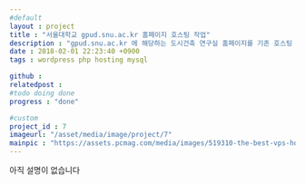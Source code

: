 ```yaml
---
#default
layout : project
title : "서울대학교 gpud.snu.ac.kr 홈페이지 호스팅 작업"
description : "gpud.snu.ac.kr 에 해당하는 도시건축 연구실 홈페이지를 기존 호스팅 서비스에서 서울대학교 교내 호스팅 서비스로 이전하는 프로젝트"
date : 2018-02-01 22:23:40 +0900
tags : wordpress php hosting mysql

github :
relatedpost :
#todo doing done
progress : "done"

#custom
project_id : 7
imageurl: "/asset/media/image/project/7"
mainpic : "https://assets.pcmag.com/media/images/519310-the-best-vps-hosting.jpg?thumb=y&width=810&height=456"
---
```


아직 설명이 없습니다
